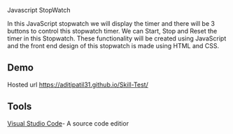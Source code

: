 
Javascript StopWatch

In this JavaScript stopwatch we will display the timer and  there will be 3 buttons to control this stopwatch timer. We can Start, Stop and Reset the timer in this Stopwatch. These functionality will be created using JavaScript and the front end design of this stopwatch is made using HTML and CSS.


## Demo

Hosted url https://aditipatil31.github.io/Skill-Test/


## Tools

[Visual Studio Code](https://code.visualstudio.com/ )- A source code editior
